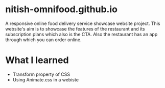 # nitish-omnifood.github.io
A responsive online food delivery service showcase website project. This website's aim is to showcase the features of the restaurant and its subscription plans which also is the CTA.
Also the restaurant has an app through which you can order online.

# What I learned
* Transform property of CSS
* Using Animate.css in a webiste
